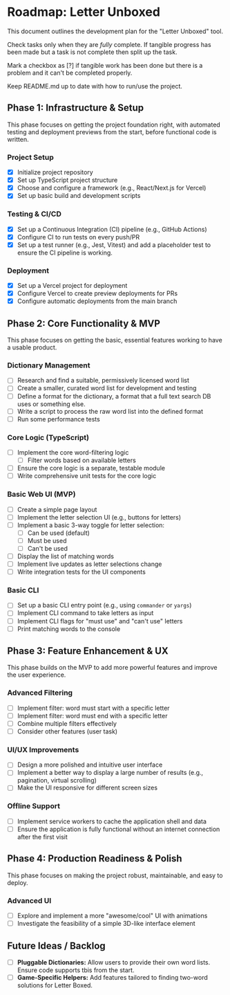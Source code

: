 # Roadmap: Letter Unboxed

This document outlines the development plan for the "Letter Unboxed" tool.

Check tasks only when they are *fully* complete. If tangible progress has been made but
a task is not complete then split up the task.

Mark a checkbox as [?] if tangible work has been done but there is a problem and
it can't be completed properly.

Keep README.md up to date with how to run/use the project.

## Phase 1: Infrastructure & Setup

This phase focuses on getting the project foundation right, with automated testing and deployment previews from the start, before functional code is written.

### Project Setup
- [x] Initialize project repository
- [x] Set up TypeScript project structure
- [x] Choose and configure a framework (e.g., React/Next.js for Vercel)
- [x] Set up basic build and development scripts

### Testing & CI/CD
- [x] Set up a Continuous Integration (CI) pipeline (e.g., GitHub Actions)
- [x] Configure CI to run tests on every push/PR
- [x] Set up a test runner (e.g., Jest, Vitest) and add a placeholder test to ensure the CI pipeline is working.

### Deployment
- [x] Set up a Vercel project for deployment
- [x] Configure Vercel to create preview deployments for PRs
- [x] Configure automatic deployments from the main branch

## Phase 2: Core Functionality & MVP

This phase focuses on getting the basic, essential features working to have a usable product.

### Dictionary Management
- [ ] Research and find a suitable, permissively licensed word list
- [ ] Create a smaller, curated word list for development and testing
- [ ] Define a format for the dictionary, a format that a full text search DB uses or something else.
- [ ] Write a script to process the raw word list into the defined format
- [ ] Run some performance tests

### Core Logic (TypeScript)
- [ ] Implement the core word-filtering logic
    - [ ] Filter words based on available letters
- [ ] Ensure the core logic is a separate, testable module
- [ ] Write comprehensive unit tests for the core logic

### Basic Web UI (MVP)
- [ ] Create a simple page layout
- [ ] Implement the letter selection UI (e.g., buttons for letters)
- [ ] Implement a basic 3-way toggle for letter selection:
    - [ ] Can be used (default)
    - [ ] Must be used
    - [ ] Can't be used
- [ ] Display the list of matching words
- [ ] Implement live updates as letter selections change
- [ ] Write integration tests for the UI components

### Basic CLI
- [ ] Set up a basic CLI entry point (e.g., using `commander` or `yargs`)
- [ ] Implement CLI command to take letters as input
- [ ] Implement CLI flags for "must use" and "can't use" letters
- [ ] Print matching words to the console

## Phase 3: Feature Enhancement & UX

This phase builds on the MVP to add more powerful features and improve the user experience.

### Advanced Filtering
- [ ] Implement filter: word must start with a specific letter
- [ ] Implement filter: word must end with a specific letter
- [ ] Combine multiple filters effectively
- [ ] Consider other features (user task)

### UI/UX Improvements
- [ ] Design a more polished and intuitive user interface
- [ ] Implement a better way to display a large number of results (e.g., pagination, virtual scrolling)
- [ ] Make the UI responsive for different screen sizes

### Offline Support
- [ ] Implement service workers to cache the application shell and data
- [ ] Ensure the application is fully functional without an internet connection after the first visit

## Phase 4: Production Readiness & Polish

This phase focuses on making the project robust, maintainable, and easy to deploy.

### Advanced UI
- [ ] Explore and implement a more "awesome/cool" UI with animations
- [ ] Investigate the feasibility of a simple 3D-like interface element

## Future Ideas / Backlog

- [ ] **Pluggable Dictionaries:** Allow users to provide their own word lists. Ensure code supports tbis from the start.
- [ ] **Game-Specific Helpers:** Add features tailored to finding two-word solutions for Letter Boxed.

